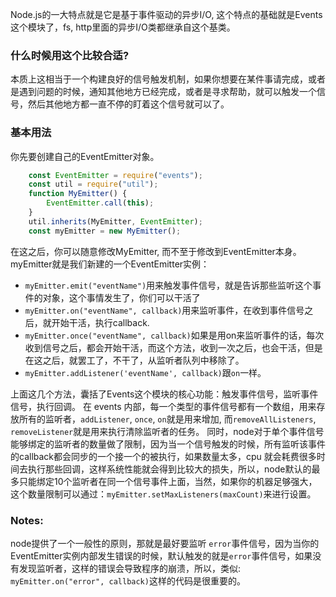 Node.js的一大特点就是它是基于事件驱动的异步I/O, 这个特点的基础就是Events这个模块了，fs, http里面的异步I/O类都继承自这个基类。

### 什么时候用这个比较合适?
本质上这相当于一个构建良好的信号触发机制，如果你想要在某件事请完成，或者是遇到问题的时候，通知其他地方已经完成，或者是寻求帮助，就可以触发一个信号，然后其他地方都一直不停的盯着这个信号就可以了。

### 基本用法
你先要创建自己的EventEmitter对象。
```javascript
	const EventEmitter = require("events");
	const util = require("util");
	function MyEmitter() {
		EventEmitter.call(this);
	}
	util.inherits(MyEmitter, EventEmitter);
	const myEmitter = new MyEmitter();
```
在这之后，你可以随意修改MyEmitter, 而不至于修改到EventEmitter本身。
myEmitter就是我们新建的一个EventEmitter实例：
 - `myEmitter.emit("eventName")`用来触发事件信号，就是告诉那些监听这个事件的对象，这个事情发生了，你们可以干活了
 - `myEmitter.on("eventName", callback)`用来监听事件，在收到事件信号之后，就开始干活，执行callback.
 - `myEmitter.once("eventName", callback)`如果是用on来监听事件的话，每次收到信号之后，都会开始干活，而这个方法，收到一次之后，也会干活，但是在这之后，就罢工了，不干了，从监听者队列中移除了。
 - `myEmitter.addListener('eventName', callback)`跟`on`一样。

 上面这几个方法，囊括了Events这个模块的核心功能：触发事件信号，监听事件信号，执行回调。
 在 events 内部，每一个类型的事件信号都有一个数组，用来存放所有的监听者，`addListener`, `once`, `on`就是用来增加, 而`removeAllListeners`, `removeListener`就是用来执行清除监听者的任务。
 同时，node对于单个事件信号能够绑定的监听者的数量做了限制，因为当一个信号触发的时候，所有监听该事件的callback都会同步的一个接一个的被执行，如果数量太多，cpu 就会耗费很多时间去执行那些回调，这样系统性能就会得到比较大的损失，所以，node默认的最多只能绑定10个监听者在同一个信号事件上面，当然，如果你的机器足够强大，这个数量限制可以通过：`myEmitter.setMaxListeners(maxCount)`来进行设置。

### Notes:
 node提供了一个一般性的原则，那就是最好要监听 `error`事件信号，因为当你的EventEmitter实例内部发生错误的时候，默认触发的就是`error`事件信号，如果没有发现监听者，这样的错误会导致程序的崩溃，所以，类似: `myEmitter.on("error", callback)`这样的代码是很重要的。
